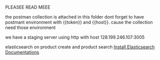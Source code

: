 PLEASEE READ MEEE

the postman collection is attached in this folder
dont forget to have postmant environment with 
{{token}} and {{host}}. cause the collection need
those environment

we have a staging server using http with host 
128.199.246.107:3005


elasticsearch on product create and product search
[Install Elasticsearch](https://www.elastic.co/guide/en/elasticsearch/reference/7.17/install-elasticsearch.html)
[Documentations](https://www.elastic.co/guide/en/elasticsearch/client/javascript-api/current/getting-started-js.html)

